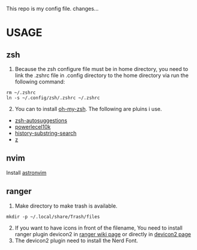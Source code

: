 This repo is my config file. 
changes...

# USAGE

## zsh
1. Because the zsh configure file must be in home directory, you need to link the .zshrc file in .config directory to the home directory via run the following command: 
```
rm ~/.zshrc
ln -s ~/.config/zsh/.zshrc ~/.zshrc 
```
2. You can to install [oh-my-zsh](https://ohmyz.sh/#install). 
The following are pluins i use.
- [zsh-autosuggestions](https://github.com/zsh-users/zsh-autosuggestions)
- [powerlecel10k](https://github.com/romkatv/powerlevel10k)
- [history-substring-search](https://github.com/ohmyzsh/ohmyzsh/tree/master/plugins/history-substring-search)
- [z](https://github.com/ohmyzsh/ohmyzsh/tree/master/plugins/z)

## nvim
Install [astronvim](https://astronvim.github.io)

## ranger
1. Make directory to make trash is available.
```
mkdir -p ~/.local/share/Trash/files 
```
2. If you want to have icons in front of the filename, You need to install ranger plugin devicon2 in [ranger wiki page](https://github.com/ranger/ranger/wiki) or directly in [devicon2 page](https://github.com/cdump/ranger-devicons2)
3. The devicon2 plugin need to install the Nerd Font. 

